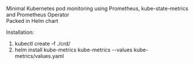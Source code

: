 Minimal Kubernetes pod monitoring using Prometheus, kube-state-metrics and Prometheus Operator<br>
Packed in Helm chart

Installation:
1. kubectl create -f ./crd/
2. helm install kube-metrics kube-metrics --values kube-metrics/values.yaml